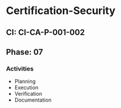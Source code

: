 # Certification-Security

## CI: CI-CA-P-001-002
## Phase: 07

### Activities
- Planning
- Execution
- Verification
- Documentation
